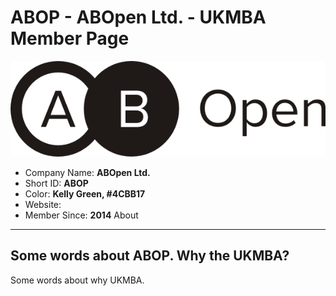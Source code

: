ABOP - ABOpen Ltd. - UKMBA Member Page
======================================
![logo](UKMBA-ABOP-Logo-600.png)
* Company Name: <b>ABOpen Ltd. </b>
* Short ID: <b>ABOP</b> 
* Color: <b>Kelly Green, #4CBB17</b>
* Website: <b><a href="http://abopen.com"></a></b>
* Member Since: <b>2014</b>
About
--------------------------------
Some words about ABOP.
Why the UKMBA?
----------------------------------
Some words about why UKMBA.
